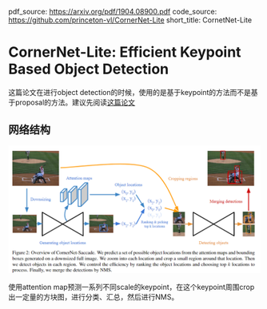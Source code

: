 pdf_source: https://arxiv.org/pdf/1904.08900.pdf
code_source: https://github.com/princeton-vl/CornerNet-Lite
short_title: CornetNet-Lite
# CornerNet-Lite: Efficient Keypoint Based Object Detection

这篇论文在进行object detection的时候，使用的是基于keypoint的方法而不是基于proposal的方法。建议先阅读[这篇论文](../Building_Blocks/CornerNet_Detecting_Objects_as_Paired_Keypoints.md)

## 网络结构

![image](res/CornerNet结构.png)

使用attention map预测一系列不同scale的keypoint，在这个keypoint周围crop出一定量的方块图，进行分类、汇总，然后进行NMS。

